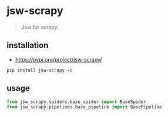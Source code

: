 # jsw-scrapy
> Jsw for scrapy.

## installation
- https://pypi.org/project/jsw-scrapy/
```shell
pip install jsw-scrapy -U
```

## usage
```python
from jsw_scrapy.spiders.base_spider import BaseSpider
from jsw_scrapy.pipelines.base_pipeline import BasePipeline
```
